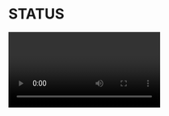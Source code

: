# STATUS

<video src="https://pub-baf63544dce04e12a9502ae4f58bdc2b.r2.dev/diplomatic-status-demo-720.mov" controls />

## Demo

Visit [https://diplomatic-status.replit.app](https://diplomatic-status.replit.app/) for a live demo. Open in multiple tabs or on multiple devices and note the status messages sync in real-time.

Source code is at https://replit.com/@masonicboom/STATUS#src/App.tsx.

## Usage

1. `npm create vite@latest`
2. `cd` into that directory
3. `npm install @interncom/diplomatic`
4. Configure `vite.config.ts` to target `es2022` for [top-level await](https://tc39.es/proposal-top-level-await/) support (used in [our fork of libsodium.js](https://github.com/interncom/libsodium.js/tree/esm)).

```jsx
export default defineConfig({
  plugins: [react()],
  server: {
    host: '0.0.0.0',
  },
  build: {
    target: 'es2022',
  },
  optimizeDeps: { esbuildOptions: { target: 'es2022' } },
})
```

1. Then, change your `App.tsx` to this.

```tsx
import './App.css'
import { useCallback, useState } from 'react';
import { DiplomaticClient, idbStore, type IOp, opMapApplier, StateManager } from '@interncom/diplomatic'
import { ClientStatusBar, InitSeedView, useStateWatcher, useClientState, useSyncOnResume } from '@interncom/diplomatic';

interface IStatus {
  status: string;
  updatedAt: string;
}

const statusStore = {
  store(status: IStatus) {
    localStorage.setItem("status", status.status);
    localStorage.setItem("updatedAt", status.updatedAt);
  },
  load(): IStatus | undefined {
    const status = localStorage.getItem("status") ?? undefined;
    const updatedAt = localStorage.getItem("updatedAt") ?? undefined;
    if (!status || !updatedAt) {
      return undefined;
    }
    return { status, updatedAt };
  },
  async clear() {
    localStorage.removeItem("status");
  }
}

export interface IStatusOp extends IOp {
  type: "status";
  body: string;
}

const applier = opMapApplier<{ status: IStatusOp }>({
  "status": {
    check: (op: IOp): op is IStatusOp => {
      return op.type === "status" && typeof op.body === "string";
    },
    apply: async (op: IStatusOp) => {
      const curr = statusStore.load();
      if (!curr?.updatedAt || op.ts > curr.updatedAt) {
        const status = op.body;
        statusStore.store({ status, updatedAt: op.ts });
      }
    }
  }
});
const stateManager = new StateManager(applier, statusStore.clear)
const client = new DiplomaticClient({ store: idbStore, stateManager });

const hostURL = "https://diplomatic-cloudflare-host.root-a00.workers.dev";

export default function App() {
  useSyncOnResume(client);
  const state = useClientState(client);
  const link = useCallback(() => { client.registerAndConnect(hostURL) }, []);

  const status = useStateWatcher(stateManager, "status", statusStore.load);
  const [statusField, setStatusField] = useState("");
  const handleSubmit = useCallback((evt: React.FormEvent) => {
    evt.preventDefault();
    client.upsert("status", statusField);
    setStatusField("");
  }, [statusField]);

  if (!client || !state) {
    return null;
  }

  return (
    <>
      <ClientStatusBar state={state} />
      {state.hasSeed ? (
        <>
          <h1>STATUS</h1>
          <div id="status-message">{status?.status}</div>
          <div id="status-timestamp">{status?.updatedAt}</div>
          <form onSubmit={handleSubmit}>
            <input id="status-input" type="text" value={statusField} onChange={(evt) => setStatusField(evt.target.value)} placeholder="Type a message ↵" />
          </form>
          {
            state.hasHost
              ? <button type="button" onClick={client.disconnect}>UNLINK</button>
              : <button type="button" onClick={link}>LINK</button>
          }
          <button type="button" onClick={client.wipe}>EXIT</button>
        </>
      ) : (
        <InitSeedView client={client} path="/" />
      )}
    </>
  );
}
```

1. Do `npm run dev` and open the URL it provides. You’ll see an app like this.

    ![Screenshot of init UI](./status-init.png)

2. Push the Generate button, choose a username, hit enter or INIT, and save the password when prompted.
3. Now you’ll see a screen like this. The green light next to `SEED` indicates the client now has a cryptographic seed in place (used to encrypt operations and authenticate with hosts, via derived keys).

    ![Screenshot of main UI](./status-main.png)

4. Type a status message and hit enter. Notice the up arrow in the status bar has a `1` next to it. That indicates 1 operation is queued for upload. Type a few more if you like.
5. Push the `LINK` button to connect to the demo host, running at `https://diplomatic-cloudflare-host.root-a00.workers.dev`.
6. First the `HOST` light will activate, indicating a host is configured in the client. Then the `LINK` light will activate, indicating a WebSocket connection with the host is live.
7. Notice that the upload queue count drops to zero upon connecting.
8. Open STATUS in a new browser window, use your password manager to fill the same seed (if necessary), then link and observe that the second browser window gets into sync with the first.

## Code Walkthrough

Here is a line-by-line breakdown of that code.

### Imports

```tsx
import './App.css'
import { useCallback, useState } from 'react';
import { DiplomaticClient, idbStore, type IOp, opMapApplier, StateManager } from '@interncom/diplomatic'
import { ClientStatusBar, InitSeedView, useStateWatcher, useClientState, useSyncOnResume } from '@interncom/diplomatic';
```

Import CSS for style, React utilities, and various pieces of the DIPLOMATIC client library.

### Database

```tsx
interface IStatus {
  status: string;
  updatedAt: string;
}

const statusStore = {
  store(status: IStatus) {
    localStorage.setItem("status", status.status);
    localStorage.setItem("updatedAt", status.updatedAt);
  },
  load(): IStatus | undefined {
    const status = localStorage.getItem("status") ?? undefined;
    const updatedAt = localStorage.getItem("updatedAt") ?? undefined;
    if (!status || !updatedAt) {
      return undefined;
    }
    return { status, updatedAt };
  },
  async clear() {
    localStorage.removeItem("status");
  }
}
```

Create a structure to organize setting, retrieving, and clearing the status message, backed by the browser’s localStorage for persistence between refreshes.

### State Manager

```tsx
export interface IStatusOp extends IOp {
  type: "status";
  body: string;
}

const applier = opMapApplier<{ status: IStatusOp }>({
  "status": {
    check: (op: IOp): op is IStatusOp => {
      return op.type === "status" && typeof op.body === "string";
    },
    apply: async (op: IStatusOp) => {
      const curr = statusStore.load();
      if (!curr?.updatedAt || op.ts > curr.updatedAt) {
        const status = op.body;
        statusStore.store({ status, updatedAt: op.ts });
      }
    }
  }
});
const stateManager = new StateManager(applier, statusStore.clear)
```

Create the op handler, which updates the `statusStore` database in response to ops of type `status`, and knows how to clear the database when appropriate. This app uses `opMapApplier`, a convenience method that DIPLOMATIC provides to organize multiple types of appliers. For each type of op, you specify a `check` function which indicates whether an op is of the expected type, and an `apply` function which applies an op of that type.

### Client (DSL)

```tsx
const client = new DiplomaticClient({ store: idbStore, stateManager });
```

Initialize the DSL, with the just-defined `stateManager` and an `idbStore` as the client’s backing store. `idbStore` uses IndexedDB to organize the DSL’s state, such as operations pending upload or download.

```jsx
const hostURL = "https://diplomatic-cloudflare-host.root-a00.workers.dev";
```

Hardcode the demo server URL.

### App Component

```tsx
export default function App() {
```

Set up a React function component.

```jsx
useSyncOnResume(client);
```

Sync the client after network connectivity resumes.

### DSL State Observation

```jsx
const state = useClientState(client);
```

Watch for changes to the client’s state, which looks like this:

```jsx
export interface IDiplomaticClientState {
  hasSeed: boolean;
  hasHost: boolean;
  connected: boolean;
  numUploads: number;
  numDownloads: number;
}
```

This is what the client’s state looks like. Well, at least the state it exposes via `useClientState`.

### Host Management

```jsx
const link = useCallback(() => { client.registerAndConnect(hostURL) }, []);
```

A function to link the DSL to the host.

### App State Observation and Mutation

```jsx
const status = useStateWatcher(stateManager, "status", statusStore.load);
```

Observe changes to the status message, by loading them from `statusStore` on each op application.

```jsx
const [statusField, setStatusField] = useState("");
const handleSubmit = useCallback((evt: React.FormEvent) => {
  evt.preventDefault();
  client.upsert("status", statusField);
  setStatusField("");
}, [statusField]);
```

Manage contents of and changes to the status text field. On each (submitted) change, apply an `UPSERT` to change the status message.

### Loading

```jsx
if (!client || !state) {
  return null;
}
```

Wait for the client state to load before presenting UI.

### Status Bar

```jsx
return (
    <>
      <ClientStatusBar state={state} />
```

Show a status bar based on the DSL’s state.

![Image of status bar UI](./status-bar.png)

This is what the status bar looks like. For convenience, the DIPLOMATIC client library provides this component.

### UI Hierarchy

```jsx
{state.hasSeed ? (
  <>
    <h1>STATUS</h1>
    <div id="status-message">{status?.status}</div>
    <div id="status-timestamp">{status?.updatedAt}</div>
    <form onSubmit={handleSubmit}>
      <input id="status-input" type="text" value={statusField} onChange={(evt) => setStatusField(evt.target.value)} placeholder="Type a message ↵" />
    </form>
    {
      state.hasHost
        ? <button type="button" onClick={client.disconnect}>UNLINK</button>
        : <button type="button" onClick={link}>LINK</button>
    }
    <button type="button" onClick={client.wipe}>EXIT</button>
  </>
```

If the DSL has a seed loaded, present the main UI, including the status message and its timestamp, a text field to update the message, and controls to link/unlink from the host as well as clear the DSL’s seed (ensure you’ve saved it first!)

```tsx
<InitSeedView client={client} path="/" />
```

If the DSL doesn’t have a seed, present a view to generate and store a seed. For convenience, DIPLOMATIC provides this view in the client library.

### <InitSeedView />

```jsx
import { useState, useCallback, type FormEvent } from "react";
import type DiplomaticClient from "../client";
import libsodiumCrypto from "../crypto";
import { btoh, htob } from "../shared/lib";

interface IProps {
  client: DiplomaticClient;
  path: string; // Where to navigate after setting seed.
}
export default function InitSeedView({ client, path }: IProps) {
  const [seedString, setSeedString] = useState("");
  const [username, setUsername] = useState("");

  const genSeed = useCallback(async () => {
    const seed = await libsodiumCrypto.gen256BitSecureRandomSeed();
    const seedStr = btoh(seed);
    setSeedString(seedStr);
  }, []);

  const handleInitFormSubmit = useCallback(async (e: FormEvent) => {
    e.preventDefault();

    const seed = htob(seedString);
    await client.setSeed(seed);

    // Trigger password save prompt.
    window.location.replace(path);
  }, [seedString, client, path]);

  return (
    <div>
      <h1>Initialize</h1>
      <form id="seed" action="/" method="get" onSubmit={handleInitFormSubmit} style={{ display: "flex", flexDirection: "column" }}>
        <button type="button" onClick={genSeed}>Generate</button>
        <input name="password" type="password" autoComplete="new-password" placeholder="Push generate to pick a seed" value={seedString} onChange={(e) => setSeedString(e.target.value)} />
        <input name="username" type="text" autoComplete="username" placeholder="Choose an account name (not shared)" onChange={(e) => setUsername(e.target.value)} required />
        <button type="submit" disabled={!seedString || !username}>INIT</button>
      </form>
    </div>
  )
}
```

## Summary

In less than 100 LOC, you have an app that:

- functions offline
- buffers offline changes for sync when online
- authenticates with a cloud host
- synchronizes encrypted state changes via that host
- stores its cryptographic seed in the browser’s password manager
- achieves consistent state between multiple clients
- receives real-time state updates from its host, when online
